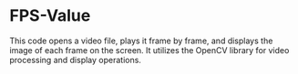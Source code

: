 # FPS-Value
This code opens a video file, plays it frame by frame, and displays the image of each frame on the screen. It utilizes the OpenCV library for video processing and display operations.
